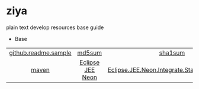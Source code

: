 # ziya
plain text develop resources base guide

* Base

| | | | | | | |
|:---:|:---:|:---:|:---:|:---:|:---:|:---:|
|[github.readme.sample](/Base/github.readme.md.sample)|[md5sum](/Base/md5sum)|[sha1sum](/Base/sha1sum)|[sha256sum](/Base/sha256sum)|[sha512sum](/Base/sha512sum)|[gpg](/Base/gpg)|[oracle.jdk](/Base/oracle.jdk)|
|[maven](/Base/maven)|[Eclipse JEE Neon](/Base/eclipse.jee.neon)|[Eclipse.JEE.Neon.Integrate.Standalone.Maven](/Base/eclipse.jee.neon.integrate.standalone.maven)|


